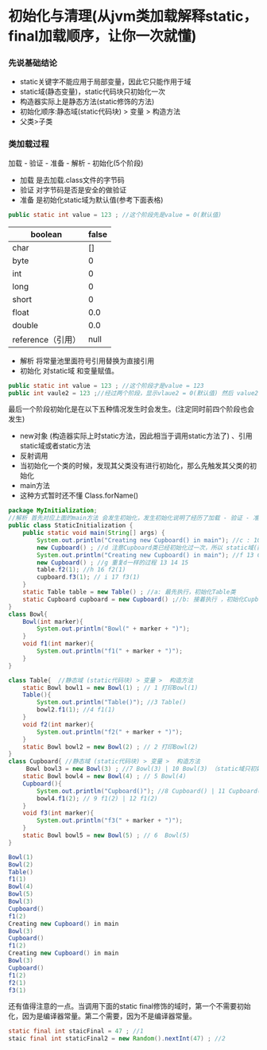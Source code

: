 # 初始化与清理(从jvm类加载解释static，final加载顺序，让你一次就懂)

### 先说基础结论

- static关键字不能应用于局部变量，因此它只能作用于域
- static域(静态变量)，static代码块只初始化一次
- 构造器实际上是静态方法(static修饰的方法)
- 初始化顺序:静态域(static代码块) > 变量 >  构造方法
- 父类>子类

### 类加载过程

加载 - 验证 - 准备 - 解析 - 初始化(5个阶段)

- 加载 是去加载.class文件的字节码
- 验证 对字节码是否是安全的做验证
- 准备 是初始化static域为默认值(参考下面表格)

```java
public static int value = 123 ; //这个阶段先是value = 0(默认值)
```

| boolean           | false |
| ----------------- | ----- |
| char              | []    |
| byte              | 0     |
| int               | 0     |
| long              | 0     |
| short             | 0     |
| float             | 0.0   |
| double            | 0.0   |
| reference（引用） | null  |



- 解析 将常量池里面符号引用替换为直接引用
- 初始化 对static域  和变量赋值。

```java
public static int value = 123 ; //这个阶段才是value = 123
public int vaule2 = 123 ;//经过两个阶段，显示vlaue2 = 0(默认值) 然后 value2 = 123
```



最后一个阶段初始化是在以下五种情况发生时会发生。(注定同时前四个阶段也会发生)

- new对象 (构造器实际上时static方法，因此相当于调用static方法了) 、引用static域或者static方法
- 反射调用
- 当初始化一个类的时候，发现其父类没有进行初始化，那么先触发其父类的初始化
- main方法
- 这种方式暂时还不懂 Class.forName()

```java
package MyInitialization;
//解析 首先对应上面的main方法 会发生初始化，发生初始化说明了经历了加载 - 验证 - 准备 - 解析 - 初始化(5个阶段)。而准备阶段  是初始化static域为默认值 。 初始化阶段是静态域 (static代码块) > 变量 >  构造方法。因此先执行static Table table = new Table() ; 碰到new实例，又要初始化Table类。
public class StaticInitialization {
    public static void main(String[] args) {
        System.out.println("Creating new Cupboard() in main"); //c : 10 Creating new Cupboard() in main
        new Cupboard() ; //d 注意Cupboard类已经初始化过一次，所以 static域(静态变量)，static代码块只初始化一次
        System.out.println("Creating new Cupboard() in main"); //f 13 Creating new Cupboard() in main
        new Cupboard() ; //g 重复d一样的过程 13 14 15
        table.f2(1); //h 16 f2(1)
        cupboard.f3(1); // i 17 f3(1)
    }
    static Table table = new Table() ; //a: 最先执行，初始化Table类
    static Cupboard cupboard = new Cupboard() ;//b: 接着执行 ，初始化Cupboard类
}
class Bowl{
    Bowl(int marker){
        System.out.println("Bowl(" + marker + ")");
    }
    void f1(int marker){
        System.out.println("f1(" + marker + ")");
    }
}

class Table{  //静态域 (static代码块) > 变量 >  构造方法
    static Bowl bowl1 = new Bowl(1) ; // 1 打印Bowl(1)
    Table(){
        System.out.println("Table()"); //3 Table()
        bowl2.f1(1); //4 f1(1)
    }
    void f2(int marker){
        System.out.println("f2(" + marker + ")");
    }
    static Bowl bowl2 = new Bowl(2) ; // 2 打印Bowl(2)
}
class Cupboard{ //静态域 (static代码块) > 变量 >  构造方法
     Bowl bowl3 = new Bowl(3) ; //7 Bowl(3) | 10 Bowl(3) （static域只初始化一次，所以只有bolw3才会再次赋值，因为在堆中又有一个对象啦）
    static Bowl bowl4 = new Bowl(4) ; // 5 Bowl(4)
    Cupboard(){
        System.out.println("Cupboard()"); //8 Cupboard() | 11 Cupboard()
        bowl4.f1(2); // 9 f1(2) | 12 f1(2)
    }
    void f3(int marker){
        System.out.println("f3(" + marker + ")");
    }
    static Bowl bowl5 = new Bowl(5) ; // 6  Bowl(5)
}

Bowl(1)
Bowl(2)
Table()
f1(1)
Bowl(4)
Bowl(5)
Bowl(3)
Cupboard()
f1(2)
Creating new Cupboard() in main
Bowl(3)
Cupboard()
f1(2)
Creating new Cupboard() in main
Bowl(3)
Cupboard()
f1(2)
f2(1)
f3(1)
```

还有值得注意的一点。当调用下面的static final修饰的域时，第一个不需要初始化，因为是编译器常量。第二个需要，因为不是编译器常量。

```java
static final int staicFinal = 47 ; //1
staic final int staticFinal2 = new Random().nextInt(47) ; //2
```



